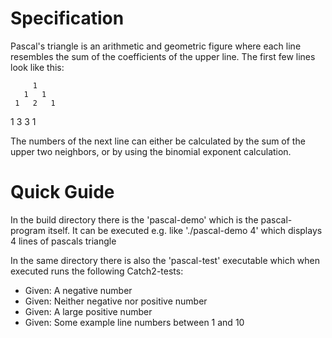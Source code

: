# Specification
Pascal's triangle is an arithmetic and geometric figure where each line resembles
the sum of the coefficients of the upper line. The first few lines look like this:

         1
       1   1
     1   2   1
   1   3   3   1

The numbers of the next line can either be calculated by the sum of the upper two 
neighbors, or by using the binomial exponent calculation.

# Quick Guide
In the build directory there is the 'pascal-demo' which is the pascal-program itself.
It can be executed e.g. like './pascal-demo 4' which displays 4 lines of pascals triangle

In the same directory there is also the 'pascal-test' executable which when executed 
runs the following Catch2-tests:
* Given: A negative number
* Given: Neither negative nor positive number
* Given: A large positive number
* Given: Some example line numbers between 1 and 10
